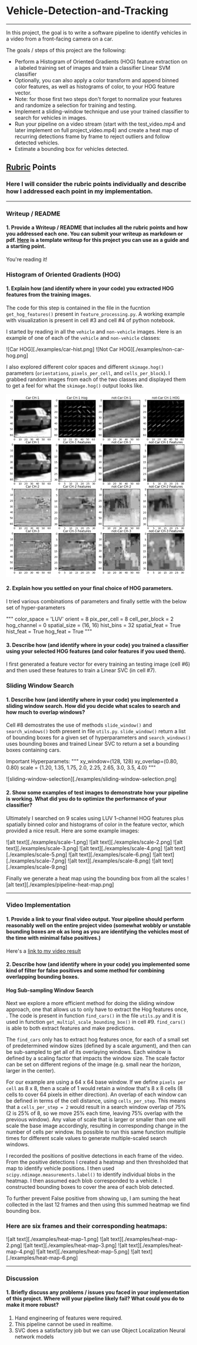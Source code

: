 # Vehicle-Detection-and-Tracking

------

In this project, the goal is to write a software pipeline to identify vehicles in a video from a front-facing camera on a car.

The goals / steps of this project are the following:

* Perform a Histogram of Oriented Gradients (HOG) feature extraction on a labeled training set of images and train a classifier Linear SVM classifier
* Optionally, you can also apply a color transform and append binned color features, as well as histograms of color, to your HOG feature vector. 
* Note: for those first two steps don't forget to normalize your features and randomize a selection for training and testing.
* Implement a sliding-window technique and use your trained classifier to search for vehicles in images.
* Run your pipeline on a video stream (start with the test_video.mp4 and later implement on full project_video.mp4) and create a heat map of recurring detections frame by frame to reject outliers and follow detected vehicles.
* Estimate a bounding box for vehicles detected.

[//]: # (Image References)
[image1]: ./examples/car_not_car.png
[image2]: ./examples/HOG_example.jpg
[image3]: ./examples/sliding_windows.jpg
[image4]: ./examples/sliding_window.jpg
[image5]: ./examples/bboxes_and_heat.png
[image6]: ./examples/labels_map.png
[image7]: ./examples/output_bboxes.png
[video1]: ./data/videos/project_video.mp4

## [Rubric](https://review.udacity.com/#!/rubrics/513/view) Points
### Here I will consider the rubric points individually and describe how I addressed each point in my implementation.  

---
### Writeup / README

#### 1. Provide a Writeup / README that includes all the rubric points and how you addressed each one.  You can submit your writeup as markdown or pdf.  [Here](https://github.com/udacity/CarND-Vehicle-Detection/blob/master/writeup_template.md) is a template writeup for this project you can use as a guide and a starting point.  

You're reading it!

### Histogram of Oriented Gradients (HOG)

#### 1. Explain how (and identify where in your code) you extracted HOG features from the training images.

The code for this step is contained in the file in the fucntion `get_hog_features()` present in `feature_processing.py`. A working example with visualization is present in cell #3 and cell #4 of python notebook.

I started by reading in all the `vehicle` and `non-vehicle` images.  Here is an example of one of each of the `vehicle` and `non-vehicle` classes:

![Car HOG][./examples/car-hist.png]
![Not Car HOG][./examples/non-car-hog.png]

I also explored different color spaces and different `skimage.hog()` parameters (`orientations`, `pixels_per_cell`, and `cells_per_block`).  I grabbed random images from each of the two classes and displayed them to get a feel for what the `skimage.hog()` output looks like.

![alt text][image2]

#### 2. Explain how you settled on your final choice of HOG parameters.

I tried various combinations of parameters and finally settle with the below set of hyper-parameters

"""
color_space = 'LUV'
orient = 8
pix_per_cell = 8
cell_per_block = 2
hog_channel = 0
spatial_size = (16, 16)
hist_bins = 32
spatial_feat = True
hist_feat = True
hog_feat = True
"""

#### 3. Describe how (and identify where in your code) you trained a classifier using your selected HOG features (and color features if you used them).

I first generated a feature vector for every training an testing image (cell  #6) and then used these features to train a Linear SVC (in cell #7).

### Sliding Window Search

#### 1. Describe how (and identify where in your code) you implemented a sliding window search.  How did you decide what scales to search and how much to overlap windows?

Cell #8 demostrates the use of methods `slide_window()` and `search_windows()` both present in file `utils.py`. `slide_window()` return a list of bounding boxes for a given set of hyperparameters and `search_windows()` uses bounding boxes and trained Linear SVC to return a set a bounding boxes containing cars.

Important Hyperparamets:
"""
xy_window=(128, 128)
xy_overlap=(0.80, 0.80)
scale = {1.20, 1.35, 1.75, 2.0, 2.25, 2.65, 3.0, 3.5, 4.0}
"""

![sliding-window-selection][./examples/sliding-window-selection.png]

#### 2. Show some examples of test images to demonstrate how your pipeline is working.  What did you do to optimize the performance of your classifier?

Ultimately I searched on 9 scales using LUV 1-channel HOG features plus spatially binned color and histograms of color in the feature vector, which provided a nice result.  Here are some example images:

![alt text][./examples/scale-1.png]
![alt text][./examples/scale-2.png]
![alt text][./examples/scale-3.png]
![alt text][./examples/scale-4.png]
![alt text][./examples/scale-5.png]
![alt text][./examples/scale-6.png]
![alt text][./examples/scale-7.png]
![alt text][./examples/scale-8.png]
![alt text][./examples/scale-9.png]

Finally we generate a heat map using the bounding box from all the scales
![alt text][./examples/pipeline-heat-map.png]

---

### Video Implementation

#### 1. Provide a link to your final video output.  Your pipeline should perform reasonably well on the entire project video (somewhat wobbly or unstable bounding boxes are ok as long as you are identifying the vehicles most of the time with minimal false positives.)
Here's a [link to my video result](./output/videos/project_video.mp4)


#### 2. Describe how (and identify where in your code) you implemented some kind of filter for false positives and some method for combining overlapping bounding boxes.

#### Hog Sub-sampling Window Search

Next we explore a more efficient method for doing the sliding window approach, one that allows us to only have to extract the Hog features once, . The code is present in function `find_cars()` in the file `utils.py` and it is used in function `get_multipl_scale_bounding_box()` in cell #9. `find_cars()` is able to both extract features and make predictions.

The `find_cars` only has to extract hog features once, for each of a small set of predetermined window sizes (defined by a scale argument), and then can be sub-sampled to get all of its overlaying windows. Each window is defined by a scaling factor that impacts the window size. The scale factor can be set on different regions of the image (e.g. small near the horizon, larger in the center).

For our example are using a 64 x 64 base window. If we define `pixels per cell` as 8 x 8, then a scale of 1 would retain a window that's 8 x 8 cells (8 cells to cover 64 pixels in either direction). An overlap of each window can be defined in terms of the cell distance, using `cells_per_step`. This means that a `cells_per_step = 2` would result in a search window overlap of 75% (2 is 25% of 8, so we move 25% each time, leaving 75% overlap with the previous window). Any value of scale that is larger or smaller than one will scale the base image accordingly, resulting in corresponding change in the number of cells per window. Its possible to run this same function multiple times for different scale values to generate multiple-scaled search windows.

I recorded the positions of positive detections in each frame of the video.  From the positive detections I created a heatmap and then thresholded that map to identify vehicle positions.  I then used `scipy.ndimage.measurements.label()` to identify individual blobs in the heatmap.  I then assumed each blob corresponded to a vehicle.  I constructed bounding boxes to cover the area of each blob detected. 

To further prevent False positive from showing up, I am suming the heat collected in the last 12 frames and then using this summed heatmap we find bounding box.


### Here are six frames and their corresponding heatmaps:

![alt text][./examples/heat-map-1.png]
![alt text][./examples/heat-map-2.png]
![alt text][./examples/heat-map-3.png]
![alt text][./examples/heat-map-4.png]
![alt text][./examples/heat-map-5.png]
![alt text][./examples/heat-map-6.png]


---

### Discussion

#### 1. Briefly discuss any problems / issues you faced in your implementation of this project.  Where will your pipeline likely fail?  What could you do to make it more robust?

1. Hand engineering of features were required.
2. This pipeline cannot be used in realtime.
3. SVC does a satisfactory job but we can use Object Localization Neural network models 
